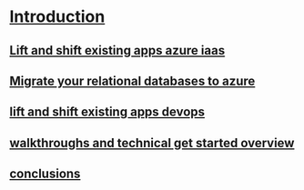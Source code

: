 # [Introduction](index.md)
## [Lift and shift existing apps azure iaas](lift-and-shift-existing-apps-azure-iaas.md)
## [Migrate your relational databases to azure](migrate-your-relational-databases-to-azure.md)

## [lift and shift existing apps devops](lift-and-shift-existing-apps-devops/)
## [walkthroughs and technical get started overview](walkthroughs-and-technical-get-started-overview/)
## [conclusions](conclusions/)
